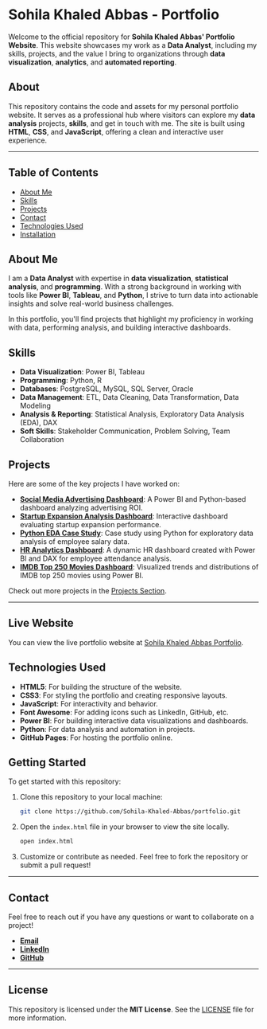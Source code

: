 # Sohila Khaled Abbas - Portfolio

Welcome to the official repository for **Sohila Khaled Abbas' Portfolio Website**. This website showcases my work as a **Data Analyst**, including my skills, projects, and the value I bring to organizations through **data visualization**, **analytics**, and **automated reporting**.

## About

This repository contains the code and assets for my personal portfolio website. It serves as a professional hub where visitors can explore my **data analysis** projects, **skills**, and get in touch with me. The site is built using **HTML**, **CSS**, and **JavaScript**, offering a clean and interactive user experience.

---

## Table of Contents

- [About Me](#about-me)
- [Skills](#skills)
- [Projects](#projects)
- [Contact](#contact)
- [Technologies Used](#technologies-used)
- [Installation](#installation)

## About Me

I am a **Data Analyst** with expertise in **data visualization**, **statistical analysis**, and **programming**. With a strong background in working with tools like **Power BI**, **Tableau**, and **Python**, I strive to turn data into actionable insights and solve real-world business challenges.

In this portfolio, you'll find projects that highlight my proficiency in working with data, performing analysis, and building interactive dashboards.

## Skills

- **Data Visualization**: Power BI, Tableau
- **Programming**: Python, R
- **Databases**: PostgreSQL, MySQL, SQL Server, Oracle
- **Data Management**: ETL, Data Cleaning, Data Transformation, Data Modeling
- **Analysis & Reporting**: Statistical Analysis, Exploratory Data Analysis (EDA), DAX
- **Soft Skills**: Stakeholder Communication, Problem Solving, Team Collaboration
  

## Projects

Here are some of the key projects I have worked on:

- [**Social Media Advertising Dashboard**](https://github.com/Sohila-Khaled-Abbas/Social-Media-Advertising-Dashboard): A Power BI and Python-based dashboard analyzing advertising ROI.
- [**Startup Expansion Analysis Dashboard**](https://github.com/Sohila-Khaled-Abbas/Startup-Expansion-Analysis-Dashboard): Interactive dashboard evaluating startup expansion performance.
- [**Python EDA Case Study**](https://github.com/Sohila-Khaled-Abbas/Python_EDA_Case_Study): Case study using Python for exploratory data analysis of employee salary data.
- [**HR Analytics Dashboard**](https://github.com/Sohila-Khaled-Abbas/HR-Analytics-Dashboard): A dynamic HR dashboard created with Power BI and DAX for employee attendance analysis.
- [**IMDB Top 250 Movies Dashboard**](https://github.com/Sohila-Khaled-Abbas/IMDB-Top250-Movies-Dashboard): Visualized trends and distributions of IMDB top 250 movies using Power BI.

Check out more projects in the [Projects Section](https://sohila-khaled-abbas.github.io/Portfolio/index.html#projects).

---

## Live Website

You can view the live portfolio website at [Sohila Khaled Abbas Portfolio](https://sohila-khaled-abbas.github.io/Portfolio).

## Technologies Used

- **HTML5**: For building the structure of the website.
- **CSS3**: For styling the portfolio and creating responsive layouts.
- **JavaScript**: For interactivity and behavior.
- **Font Awesome**: For adding icons such as LinkedIn, GitHub, etc.
- **Power BI**: For building interactive data visualizations and dashboards.
- **Python**: For data analysis and automation in projects.
- **GitHub Pages**: For hosting the portfolio online.

## Getting Started

To get started with this repository:

1. Clone this repository to your local machine:

    ```bash
    git clone https://github.com/Sohila-Khaled-Abbas/portfolio.git
    ```

2. Open the `index.html` file in your browser to view the site locally.

    ```bash
    open index.html
    ```

3. Customize or contribute as needed. Feel free to fork the repository or submit a pull request!

---

## Contact

Feel free to reach out if you have any questions or want to collaborate on a project!

- [**Email**](mailto:sohilakhaled811@gmail.com)
- [**LinkedIn**](www.linkedin.com/in/sohilakabbas)
- [**GitHub**](https://github.com/Sohila-Khaled-Abbas)

---
## License

This repository is licensed under the **MIT License**. See the [LICENSE](LICENSE.md) file for more information.

